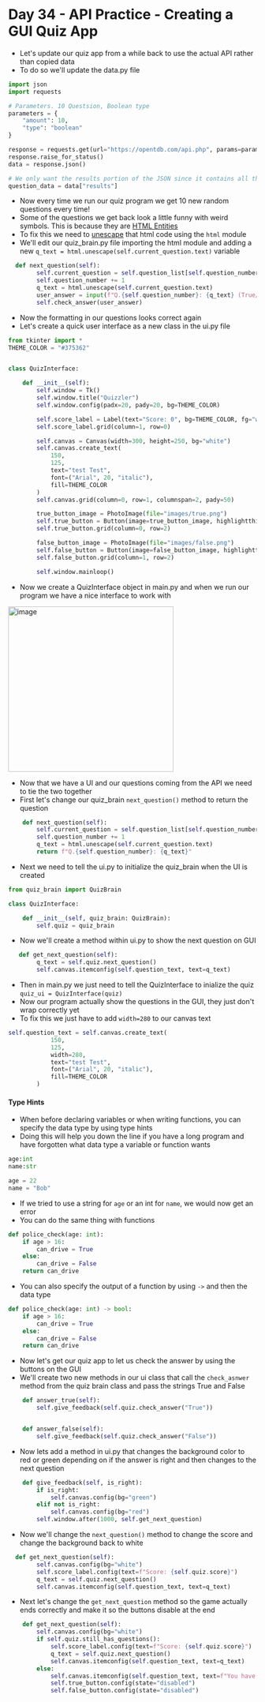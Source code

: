# Day 34 - API Practice - Creating a GUI Quiz App

- Let's update our quiz app from a while back to use the actual API rather than copied data
- To do so we'll update the data.py file
```python
import json
import requests

# Parameters. 10 Questsion, Boolean type
parameters = {
    "amount": 10,
    "type": "boolean"
}

response = requests.get(url="https://opentdb.com/api.php", params=parameters)
response.raise_for_status()
data = response.json()

# We only want the results portion of the JSON since it contains all the questions
question_data = data["results"]
```
- Now every time we run our quiz program we get 10 new random questions every time!
- Some of the questions we get back look a little funny with weird symbols. This is because they are [HTML Entities](https://www.w3schools.com/html/html_entities.asp)
- To fix this we need to [unescape](https://stackoverflow.com/questions/2087370/decode-html-entities-in-python-string) that html code using the `html` module
- We'll edit our quiz_brain.py file importing the html module and adding a new `q_text = html.unescape(self.current_question.text)` variable
```python
  def next_question(self):
        self.current_question = self.question_list[self.question_number]
        self.question_number += 1
        q_text = html.unescape(self.current_question.text)
        user_answer = input(f"Q.{self.question_number}: {q_text} (True/False): ")
        self.check_answer(user_answer)
```
- Now the formatting in our questions looks correct again
- Let's create a quick user interface as a new class in the ui.py file
```python
from tkinter import *
THEME_COLOR = "#375362"


class QuizInterface:

    def __init__(self):
        self.window = Tk()
        self.window.title("Quizzler")
        self.window.config(padx=20, pady=20, bg=THEME_COLOR)

        self.score_label = Label(text="Score: 0", bg=THEME_COLOR, fg="white")
        self.score_label.grid(column=1, row=0)

        self.canvas = Canvas(width=300, height=250, bg="white")
        self.canvas.create_text(
            150,
            125,
            text="test Test",
            font=("Arial", 20, "italic"),
            fill=THEME_COLOR
        )
        self.canvas.grid(column=0, row=1, columnspan=2, pady=50)

        true_button_image = PhotoImage(file="images/true.png")
        self.true_button = Button(image=true_button_image, highlightthickness=0)
        self.true_button.grid(column=0, row=2)

        false_button_image = PhotoImage(file="images/false.png")
        self.false_button = Button(image=false_button_image, highlightthickness=0)
        self.false_button.grid(column=1, row=2)

        self.window.mainloop()

```
- Now we create a QuizInterface object in main.py and when we run our program we have a nice interface to work with

<img width="335" alt="image" src="https://user-images.githubusercontent.com/52113778/212449353-144c9cf8-9183-447c-bdc7-418f8afa7847.png">

- Now that we have a UI and our questions coming from the API we need to tie the two together
- First let's change our quiz_brain `next_question()` method to return the question
```python
    def next_question(self):
        self.current_question = self.question_list[self.question_number]
        self.question_number += 1
        q_text = html.unescape(self.current_question.text)
        return f"Q.{self.question_number}: {q_text}"
```
- Next we need to tell the ui.py to initialize the quiz_brain when the UI is created
```python
from quiz_brain import QuizBrain

class QuizInterface:

    def __init__(self, quiz_brain: QuizBrain):
        self.quiz = quiz_brain
```

- Now we'll create a method within ui.py to show the next question on GUI
```python
   def get_next_question(self):
        q_text = self.quiz.next_question()
        self.canvas.itemconfig(self.question_text, text=q_text)
```
- Then in main.py we just need to tell the QuizInterface to inialize the quiz `quiz_ui = QuizInterface(quiz)`
- Now our program actually show the questions in the GUI, they just don't wrap correctly yet
- To fix this we just have to add `width=280` to our canvas text
```python
self.question_text = self.canvas.create_text(
            150,
            125,
            width=280,
            text="test Test",
            font=("Arial", 20, "italic"),
            fill=THEME_COLOR
        )
```
#### Type Hints

- When before declaring variables or when writing functions, you can specify the data type by using type hints
- Doing this will help you down the line if you have a long program and have forgotten what data type a variable or function wants
```python
age:int
name:str

age = 22
name = "Bob"
```
- If we tried to use a string for `age` or an int for `name`, we would now get an error
- You can do the same thing with functions
```python
def police_check(age: int):
    if age > 16:
        can_drive = True
    else:
        can_drive = False
    return can_drive
```

- You can also specify the output of a function by using `->` and then the data type
```python
def police_check(age: int) -> bool:
    if age > 16:
        can_drive = True
    else:
        can_drive = False
    return can_drive
```

- Now let's get our quiz app to let us check the answer by using the buttons on the GUI
- We'll create two new methods in our ui class that call the `check_asnwer` method from the quiz brain class and pass the strings True and False
```python
    def answer_true(self):
        self.give_feedback(self.quiz.check_answer("True"))


    def answer_false(self):
        self.give_feedback(self.quiz.check_answer("False"))
```

- Now lets add a method in ui.py that changes the background color to red or green depending on if the answer is right and then changes to the next question
```python
    def give_feedback(self, is_right):
        if is_right:
            self.canvas.config(bg="green")
        elif not is_right:
            self.canvas.config(bg="red")
        self.window.after(1000, self.get_next_question)
```
- Now we'll change the `next_question()` method to change the score and change the background back to white
```python
  def get_next_question(self):
        self.canvas.config(bg="white")
        self.score_label.config(text=f"Score: {self.quiz.score}")
        q_text = self.quiz.next_question()
        self.canvas.itemconfig(self.question_text, text=q_text)
```
- Next let's change the `get_next_question` method so the game actually ends correctly and make it so the buttons disable at the end
```python
    def get_next_question(self):
        self.canvas.config(bg="white")
        if self.quiz.still_has_questions():
            self.score_label.config(text=f"Score: {self.quiz.score}")
            q_text = self.quiz.next_question()
            self.canvas.itemconfig(self.question_text, text=q_text)
        else:
            self.canvas.itemconfig(self.question_text, text=f"You have reached the end of the quiz."
            self.true_button.config(state="disabled")
            self.false_button.config(state="disabled")                                              f"\nYour Score: {self.quiz.score}")
```